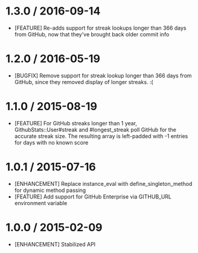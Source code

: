 # 1.3.0 / 2016-09-14

* [FEATURE] Re-adds support for streak lookups longer than 366 days from GitHub, now that they've brought back older commit info

# 1.2.0 / 2016-05-19

* [BUGFIX] Remove support for streak lookup longer than 366 days from GitHub, since they removed display of longer streaks. :(

# 1.1.0 / 2015-08-19

* [FEATURE] For GitHub streaks longer than 1 year, GithubStats::User#streak and #longest_streak poll GitHub for the accurate streak size. The resulting array is left-padded with -1 entries for days with no known score

# 1.0.1 / 2015-07-16

* [ENHANCEMENT] Replace instance_eval with define_singleton_method for dynamic method passing
* [FEATURE] Add support for GitHub Enterprise via GITHUB_URL environment variable

# 1.0.0 / 2015-02-09

* [ENHANCEMENT] Stabilized API

